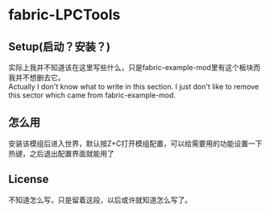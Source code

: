 # fabric-LPCTools

## Setup(启动？安装？)

实际上我并不知道该在这里写些什么，只是fabric-example-mod里有这个板块而我并不想删去它。\
Actually I don't know what to write in this section. I just don't like to remove this sector which came from fabric-example-mod.

## 怎么用

安装该模组后进入世界，默认按Z+C打开模组配置，可以给需要用的功能设置一下热键，之后退出配置界面就能用了

## License

不知道怎么写，只是留着这段，以后或许就知道怎么写了。
